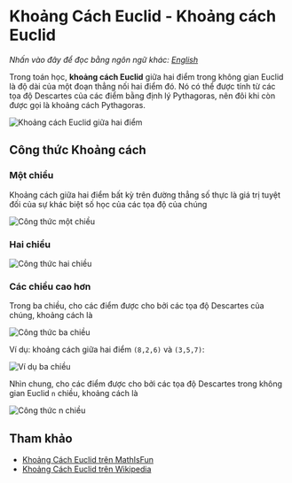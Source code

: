 # Khoảng Cách Euclid - Khoảng cách Euclid

_Nhấn vào đây để đọc bằng ngôn ngữ khác:_
[_English_](README.en-EN.md)

Trong toán học, **khoảng cách Euclid** giữa hai điểm trong không gian Euclid là độ dài của một đoạn thẳng nối hai điểm đó. Nó có thể được tính từ các tọa độ Descartes của các điểm bằng định lý Pythagoras, nên đôi khi còn được gọi là khoảng cách Pythagoras.

![Khoảng cách Euclid giữa hai điểm](https://upload.wikimedia.org/wikipedia/commons/5/55/Euclidean_distance_2d.svg)

## Công thức Khoảng cách

### Một chiều

Khoảng cách giữa hai điểm bất kỳ trên đường thẳng số thực là giá trị tuyệt đối của sự khác biệt số học của các tọa độ của chúng

![Công thức một chiều](https://wikimedia.org/api/rest_v1/media/math/render/svg/7d75418dbec9482dbcb70f9063ad66e9cf7b5db9)

### Hai chiều

![Công thức hai chiều](https://wikimedia.org/api/rest_v1/media/math/render/svg/9c0157084fd89f5f3d462efeedc47d3d7aa0b773)

### Các chiều cao hơn

Trong ba chiều, cho các điểm được cho bởi các tọa độ Descartes của chúng, khoảng cách là

![Công thức ba chiều](https://wikimedia.org/api/rest_v1/media/math/render/svg/d1d13a40a7b203b455ae6d4be8b3cce898bda625)

Ví dụ: khoảng cách giữa hai điểm `(8,2,6)` và `(3,5,7)`:

![Ví dụ ba chiều](https://www.mathsisfun.com/algebra/images/dist-2-points-3d.svg)

Nhìn chung, cho các điểm được cho bởi các tọa độ Descartes trong không gian Euclid `n` chiều, khoảng cách là

![Công thức n chiều](https://wikimedia.org/api/rest_v1/media/math/render/svg/a0ef4fe055b2a51b4cca43a05e5d1cd93f758dcc)

## Tham khảo

- [Khoảng Cách Euclid trên MathIsFun](https://www.mathsisfun.com/algebra/distance-2-points.html)
- [Khoảng Cách Euclid trên Wikipedia](https://en.wikipedia.org/wiki/Euclidean_distance)
